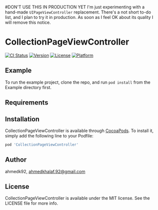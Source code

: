 #DON'T USE THIS IN PRODUCTION YET
I'm just experimenting with a hand-made `UIPageViewController` replacement. 
There's a not short to-do list, and I plan to try it in production.
As soon as I feel OK about its quality I will remove this notice.

# CollectionPageViewController

[![CI Status](https://img.shields.io/travis/ahmedk92/CollectionPageViewController.svg?style=flat)](https://travis-ci.org/ahmedk92/CollectionPageViewController)
[![Version](https://img.shields.io/cocoapods/v/CollectionPageViewController.svg?style=flat)](https://cocoapods.org/pods/CollectionPageViewController)
[![License](https://img.shields.io/cocoapods/l/CollectionPageViewController.svg?style=flat)](https://cocoapods.org/pods/CollectionPageViewController)
[![Platform](https://img.shields.io/cocoapods/p/CollectionPageViewController.svg?style=flat)](https://cocoapods.org/pods/CollectionPageViewController)

## Example

To run the example project, clone the repo, and run `pod install` from the Example directory first.

## Requirements

## Installation

CollectionPageViewController is available through [CocoaPods](https://cocoapods.org). To install
it, simply add the following line to your Podfile:

```ruby
pod 'CollectionPageViewController'
```

## Author

ahmedk92, ahmedkhalaf.92@gmail.com

## License

CollectionPageViewController is available under the MIT license. See the LICENSE file for more info.
